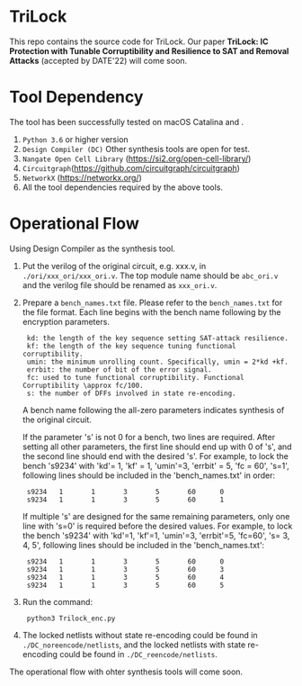 # TriLock

This repo contains the source code for TriLock.
Our paper **TriLock: IC Protection with Tunable Corruptibility and Resilience to SAT and Removal Attacks** (accepted by DATE'22) will come soon.

# Tool Dependency

The tool has been successfully tested on macOS Catalina and .

1. ``Python 3.6`` or higher version
2. `Design Compiler (DC)` Other synthesis tools are open for test.
3. `Nangate Open Cell Library` (https://si2.org/open-cell-library/)
4. `Circuitgraph`(https://github.com/circuitgraph/circuitgraph)
5. `NetworkX` (https://networkx.org/)
6. All the tool dependencies required by the above tools.


# Operational Flow

Using Design Compiler as the synthesis tool.
1. Put the verilog of the original circuit, e.g. xxx.v, in `./ori/xxx_ori/xxx_ori.v`. The top module name should be `abc_ori.v` and the verilog file should be renamed as `xxx_ori.v`.

2. Prepare a `bench_names.txt` file.
   Please refer to the `bench_names.txt` for the file format. Each line begins with the bench name following by the encryption parameters. 
   
        kd: the length of the key sequence setting SAT-attack resilience.
        kf: the length of the key sequence tuning functional corruptibility.
        umin: the minimum unrolling count. Specifically, umin = 2*kd +kf.
        errbit: the number of bit of the error signal.
        fc: used to tune functional corruptibility. Functional Corruptibility \approx fc/100.
        s: the number of DFFs involved in state re-encoding.
        
   A bench name following the all-zero parameters indicates synthesis of the original circuit.
   
   If the parameter 's' is not 0 for a bench, two lines are required. After setting all other parameters, the first line should end up with 0 of 's', and the second line should end with the desired 's'. For example, to lock the bench 's9234' with 'kd'= 1, 'kf' = 1, 'umin'=3, 'errbit' = 5, 'fc = 60', 's=1', following lines should be included in the 'bench_names.txt' in order:
   
        s9234   1       1       3       5       60      0
        s9234   1       1       3       5       60      1

   If multiple 's' are designed for the same remaining parameters, only one line with 's=0' is required before the desired values. For example, to lock the bench 's9234' with 'kd'=1, 'kf'=1, 'umin'=3, 'errbit'=5, 'fc=60', 's= 3, 4, 5', following lines should be included in the 'bench_names.txt':
   
        s9234   1       1       3       5       60      0
        s9234   1       1       3       5       60      3
        s9234   1       1       3       5       60      4
        s9234   1       1       3       5       60      5


3. Run the command:

        python3 Trilock_enc.py

4. The locked netlists without state re-encoding could be found in `./DC_noreencode/netlists`, and the locked netlists with state re-encoding could be found in `./DC_reencode/netlists`.

The operational flow with ohter synthesis tools will come soon.


<!-- Using 

1. Step 1: Prepare a `bench_names.txt` file.
2. Step 2: Run `python3 DC_trilock_enc.py`.
3. Step 3: Enter the folder `./DC_noreencode` and open a terminal there. Run the following commands:
        
        dc_shell
        source run.tcl

State re-encoding

4. Step 4: Copy the folder `./DC_noreencode/netlists` to `./netlists`.
5. Step 5: Run `python3 DC_state_reencode.py`.
6. Step 6: Enter the folder `./DC_reencode` and open a termnal there. Run the following commands:
        
        dc_shell
        source setupt.txt
        source run_sr.tcl -->

<!-- # Sample Outputs

Python outputs before state re-encoding:

    s9234 1 1 3 60 0 correct key: ['11011011010', '10000001001'] cpu time: 0.004350000000000076
    s9234 2 1 5 60 0 correct key: ['11010000001', '01011111111', '01011100111'] cpu time: 0.0034240000000000936
    s38584 1 1 3 60 0 correct key: ['00100011000', '01110011100'] cpu time: 0.033876999999999935
    s38584 2 1 5 60 0 correct key: ['00011101001', '01011110011', '10111010000'] cpu time: 0.04881800000000003
    
State re-encoding:

    not enough state signals! n_selist: 7, n_solist: 7, ratio: 10
    set ratio to its max. value:  7
    complete: s9234_kd1_kf1_umin3_errbit5_fcf60_r7, time: 0.014961999999999698
    complete: s9234_kd2_kf1_umin5_errbit5_fcf60_r10, time: 0.013735999999999748
    complete: s38584_kd1_kf1_umin3_errbit5_fcf60_r10, time: 0.1388639999999981
    complete: s38584_kd2_kf1_umin5_errbit5_fcf60_r10, time: 0.12760800000000216 -->
